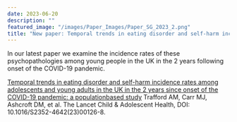 ```yaml
---
date: 2023-06-20
description: ""
featured_image: "/images/Paper_Images/Paper_SG_2023_2.png"
title: "New paper: Temporal trends in eating disorder and self-harm incidence rates among adolescents and young adults in the UK"
---
```


In our latest paper we examine the incidence rates of these psychopathologies among young people in the UK in the 2 years following onset of the COVID-19 pandemic.

[Temporal trends in eating disorder and self-harm incidence rates among adolescents and young adults in the UK in the 2 years since onset of the COVID-19 pandemic: a populationbased study](https://doi.org/10.1016/S2352-4642(23)00126-8) Trafford AM, Carr MJ, Ashcroft DM, et al. The Lancet Child & Adolescent Health, DOI: 10.1016/S2352-4642(23)00126-8.